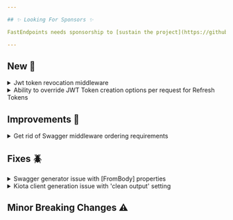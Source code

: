 ```yaml
---

## ✨ Looking For Sponsors ✨

FastEndpoints needs sponsorship to [sustain the project](https://github.com/FastEndpoints/FastEndpoints/issues/449). Please help out if you can.

---
```


[//]: # (<details><summary>title text</summary></details>)

## New 🎉

<details><summary>Jwt token revocation middleware</summary>

Jwt token revocation can be easily implemented with the newly provided abstract class like so:

```csharp
public class JwtBlacklistChecker(RequestDelegate next) : JwtRevocationMiddleware(next)
{
    protected override Task<bool> JwtTokenIsValidAsync(string jwtToken, CancellationToken ct)
    { 
        //return true if the supplied token is still valid
    }
}
```

Simply register it before any auth related middleware like so:

```csharp
app.UseJwtRevocation<JwtBlacklistChecker>()
   .UseAuthentication()
   .UseAuthorization()
```

</details>

<details><summary>Ability to override JWT Token creation options per request for Refresh Tokens</summary>

todo: write docs + description here

ref: https://discord.com/channels/933662816458645504/1258013749948977273/1260889170876956682

</details>

## Improvements 🚀

<details><summary>Get rid of Swagger middleware ordering requirements</summary>

Swagger middleware ordering is no longer important. You can now place the `.SwaggerDocument()` and `.UseSwaggerGen()` calls wherever you prefer.

</details>

## Fixes 🪲

<details><summary>Swagger generator issue with [FromBody] properties</summary>

The referenced schema was generated as a `OneOf` instead of a direct `$ref` when a request DTO property was being annotated with the `[FromBody]` attribute.

</details>

<details><summary>Kiota client generation issue with 'clean output' setting</summary>

If the setting for cleaning the output folder was enabled, Kiota client generation was throwing an error that it can't find the input swagger json file, because Kiota deletes everything in the output folder when that setting is enabled. From now on, if the setting is enabled, the swagger json file will be created in the system temp folder instead of the output folder.

</details>

## Minor Breaking Changes ⚠️